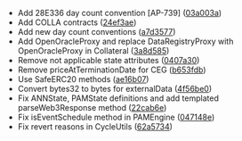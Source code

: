 
* Add 28E336 day count convention [AP-739] ([03a003a](https://github.com/atpar/ap-monorepo/commit/03a003a))
* Add COLLA contracts ([24ef3ae](https://github.com/atpar/ap-monorepo/commit/24ef3ae))
* Add new day count conventions ([a7d3577](https://github.com/atpar/ap-monorepo/commit/a7d3577))
* Add OpenOracleProxy and replace DataRegistryProxy with OpenOracleProxy in Collateral ([3a8d585](https://github.com/atpar/ap-monorepo/commit/3a8d585))
* Remove not applicable state attributes ([0407a30](https://github.com/atpar/ap-monorepo/commit/0407a30))
* Remove priceAtTerminationDate for CEG ([b653fdb](https://github.com/atpar/ap-monorepo/commit/b653fdb))
* Use SafeERC20 methods ([ae16b07](https://github.com/atpar/ap-monorepo/commit/ae16b07))
* Convert bytes32 to bytes for externalData ([4f56be0](https://github.com/atpar/ap-monorepo/commit/4f56be0))
* Fix ANNState, PAMState definitions and add templated parseWeb3Response method ([22cab6e](https://github.com/atpar/ap-monorepo/commit/22cab6e))
* Fix isEventSchedule method in PAMEngine ([047148e](https://github.com/atpar/ap-monorepo/commit/047148e))
* Fix revert reasons in CycleUtils ([62a5734](https://github.com/atpar/ap-monorepo/commit/62a5734))
